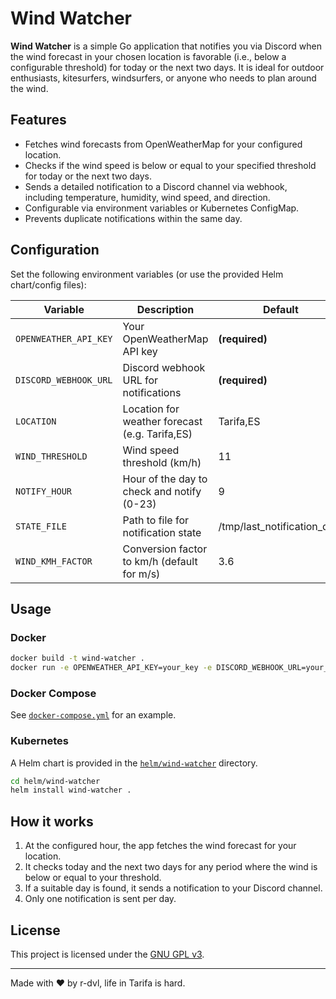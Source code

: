 # Wind Watcher

**Wind Watcher** is a simple Go application that notifies you via Discord when the wind forecast in your chosen location is favorable (i.e., below a configurable threshold) for today or the next two days. It is ideal for outdoor enthusiasts, kitesurfers, windsurfers, or anyone who needs to plan around the wind.

## Features

- Fetches wind forecasts from OpenWeatherMap for your configured location.
- Checks if the wind speed is below or equal to your specified threshold for today or the next two days.
- Sends a detailed notification to a Discord channel via webhook, including temperature, humidity, wind speed, and direction.
- Configurable via environment variables or Kubernetes ConfigMap.
- Prevents duplicate notifications within the same day.

## Configuration

Set the following environment variables (or use the provided Helm chart/config files):

| Variable                | Description                                 | Default           |
|-------------------------|---------------------------------------------|-------------------|
| `OPENWEATHER_API_KEY`   | Your OpenWeatherMap API key                 | **(required)**    |
| `DISCORD_WEBHOOK_URL`   | Discord webhook URL for notifications       | **(required)**    |
| `LOCATION`              | Location for weather forecast (e.g. Tarifa,ES) | Tarifa,ES      |
| `WIND_THRESHOLD`        | Wind speed threshold (km/h)                 | 11                |
| `NOTIFY_HOUR`           | Hour of the day to check and notify (0-23)  | 9                 |
| `STATE_FILE`            | Path to file for notification state         | /tmp/last_notification_date |
| `WIND_KMH_FACTOR`       | Conversion factor to km/h (default for m/s) | 3.6               |

## Usage

### Docker

```sh
docker build -t wind-watcher .
docker run -e OPENWEATHER_API_KEY=your_key -e DISCORD_WEBHOOK_URL=your_webhook_url wind-watcher
```

### Docker Compose

See [`docker-compose.yml`](docker-compose.yml) for an example.

### Kubernetes

A Helm chart is provided in the [`helm/wind-watcher`](helm/wind-watcher) directory.

```sh
cd helm/wind-watcher
helm install wind-watcher .
```

## How it works

1. At the configured hour, the app fetches the wind forecast for your location.
2. It checks today and the next two days for any period where the wind is below or equal to your threshold.
3. If a suitable day is found, it sends a notification to your Discord channel.
4. Only one notification is sent per day.

## License

This project is licensed under the [GNU GPL v3](LICENSE).

---

Made with ❤️ by r-dvl, life in Tarifa is hard.